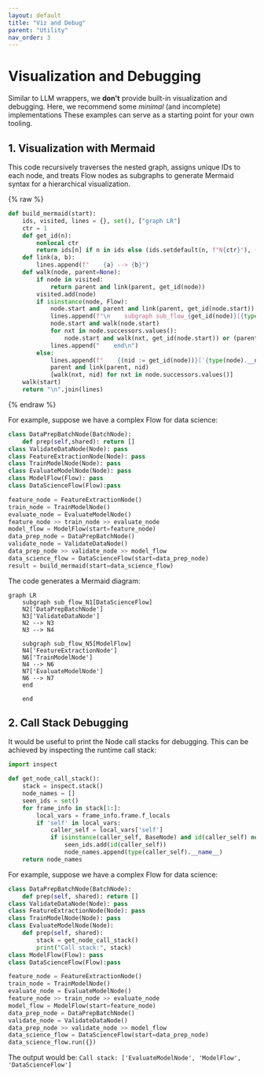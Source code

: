 ```yaml
---
layout: default
title: "Viz and Debug"
parent: "Utility"
nav_order: 3
---
```


# Visualization and Debugging

Similar to LLM wrappers, we **don't** provide built-in visualization and debugging. Here, we recommend some *minimal* (and incomplete) implementations These examples can serve as a starting point for your own tooling.

## 1. Visualization with Mermaid

This code recursively traverses the nested graph, assigns unique IDs to each node, and treats Flow nodes as subgraphs to generate Mermaid syntax for a hierarchical visualization.

{% raw %}
```python
def build_mermaid(start):
    ids, visited, lines = {}, set(), ["graph LR"]
    ctr = 1
    def get_id(n):
        nonlocal ctr
        return ids[n] if n in ids else (ids.setdefault(n, f"N{ctr}"), (ctr := ctr + 1))[0]
    def link(a, b):
        lines.append(f"    {a} --> {b}")
    def walk(node, parent=None):
        if node in visited:
            return parent and link(parent, get_id(node))
        visited.add(node)
        if isinstance(node, Flow):
            node.start and parent and link(parent, get_id(node.start))
            lines.append(f"\n    subgraph sub_flow_{get_id(node)}[{type(node).__name__}]")
            node.start and walk(node.start)
            for nxt in node.successors.values():
                node.start and walk(nxt, get_id(node.start)) or (parent and link(parent, get_id(nxt))) or walk(nxt)
            lines.append("    end\n")
        else:
            lines.append(f"    {(nid := get_id(node))}['{type(node).__name__}']")
            parent and link(parent, nid)
            [walk(nxt, nid) for nxt in node.successors.values()]
    walk(start)
    return "\n".join(lines)
```
{% endraw %}


For example, suppose we have a complex Flow for data science:

```python
class DataPrepBatchNode(BatchNode):
    def prep(self,shared): return []
class ValidateDataNode(Node): pass
class FeatureExtractionNode(Node): pass
class TrainModelNode(Node): pass
class EvaluateModelNode(Node): pass
class ModelFlow(Flow): pass
class DataScienceFlow(Flow):pass

feature_node = FeatureExtractionNode()
train_node = TrainModelNode()
evaluate_node = EvaluateModelNode()
feature_node >> train_node >> evaluate_node
model_flow = ModelFlow(start=feature_node)
data_prep_node = DataPrepBatchNode()
validate_node = ValidateDataNode()
data_prep_node >> validate_node >> model_flow
data_science_flow = DataScienceFlow(start=data_prep_node)
result = build_mermaid(start=data_science_flow)
```

The code generates a Mermaid diagram:

```mermaid
graph LR
    subgraph sub_flow_N1[DataScienceFlow]
    N2['DataPrepBatchNode']
    N3['ValidateDataNode']
    N2 --> N3
    N3 --> N4

    subgraph sub_flow_N5[ModelFlow]
    N4['FeatureExtractionNode']
    N6['TrainModelNode']
    N4 --> N6
    N7['EvaluateModelNode']
    N6 --> N7
    end

    end
```

## 2. Call Stack Debugging

It would be useful to print the Node call stacks for debugging. This can be achieved by inspecting the runtime call stack:

```python
import inspect

def get_node_call_stack():
    stack = inspect.stack()
    node_names = []
    seen_ids = set()
    for frame_info in stack[1:]:
        local_vars = frame_info.frame.f_locals
        if 'self' in local_vars:
            caller_self = local_vars['self']
            if isinstance(caller_self, BaseNode) and id(caller_self) not in seen_ids:
                seen_ids.add(id(caller_self))
                node_names.append(type(caller_self).__name__)
    return node_names
```

For example, suppose we have a complex Flow for data science:

```python
class DataPrepBatchNode(BatchNode): 
    def prep(self, shared): return []
class ValidateDataNode(Node): pass
class FeatureExtractionNode(Node): pass
class TrainModelNode(Node): pass
class EvaluateModelNode(Node): 
    def prep(self, shared):
        stack = get_node_call_stack()
        print("Call stack:", stack)
class ModelFlow(Flow): pass
class DataScienceFlow(Flow):pass

feature_node = FeatureExtractionNode()
train_node = TrainModelNode()
evaluate_node = EvaluateModelNode()
feature_node >> train_node >> evaluate_node
model_flow = ModelFlow(start=feature_node)
data_prep_node = DataPrepBatchNode()
validate_node = ValidateDataNode()
data_prep_node >> validate_node >> model_flow
data_science_flow = DataScienceFlow(start=data_prep_node)
data_science_flow.run({})
```

The output would be: `Call stack: ['EvaluateModelNode', 'ModelFlow', 'DataScienceFlow']`




